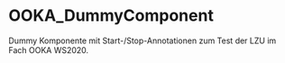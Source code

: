 # OOKA_DummyComponent
Dummy Komponente mit Start-/Stop-Annotationen zum Test der LZU im Fach OOKA WS2020.
